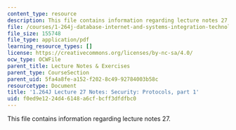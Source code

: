 ```yaml
---
content_type: resource
description: This file contains information regarding lecture notes 27.
file: /courses/1-264j-database-internet-and-systems-integration-technologies-fall-2013/f0ed9e1224d46148a6cfbcff3dfdfbc0_MIT1_264JF13_lect_27.pdf
file_size: 155748
file_type: application/pdf
learning_resource_types: []
license: https://creativecommons.org/licenses/by-nc-sa/4.0/
ocw_type: OCWFile
parent_title: Lecture Notes & Exercises
parent_type: CourseSection
parent_uid: 5fa4a8fe-a152-f202-8c49-92784003b58c
resourcetype: Document
title: '1.264J Lecture 27 Notes: Security: Protocols, part 1'
uid: f0ed9e12-24d4-6148-a6cf-bcff3dfdfbc0
---
```

This file contains information regarding lecture notes 27.